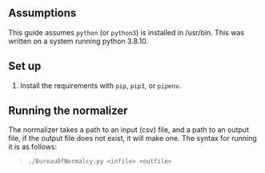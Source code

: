 ## Assumptions
This guide assumes `python` (or `python3`) is installed in /usr/bin. This was written on a system running python 3.8.10.

## Set up
1. Install the requirements with `pip`, `pip3`, or `pipenv`. 

## Running the normalizer
The normalizer takes a path to an input (csv) file, and a path to an output file, if the output file does not exist, it will make one.
The syntax for running it is as follows:
> `./BureauOfNormalcy.py <infile> <outfile>`
